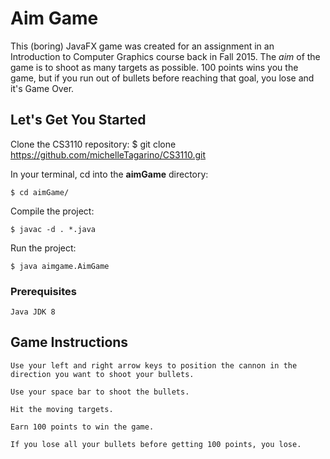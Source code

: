 # Aim Game
This (boring) JavaFX game was created for an assignment in an Introduction to Computer Graphics course back in Fall 2015. The *aim* of the game is to shoot as many targets as possible. 100 points wins you the game, but if you run out of bullets before reaching that goal, you lose and it's Game Over.

## Let's Get You Started
Clone the CS3110 repository:
	$ git clone https://github.com/michelleTagarino/CS3110.git

In your terminal, cd into the **aimGame** directory:

	$ cd aimGame/

Compile the project:

	$ javac -d . *.java

Run the project:

	$ java aimgame.AimGame

### Prerequisites
	
	Java JDK 8

## Game Instructions

	Use your left and right arrow keys to position the cannon in the direction you want to shoot your bullets.

	Use your space bar to shoot the bullets.

	Hit the moving targets.

	Earn 100 points to win the game.

	If you lose all your bullets before getting 100 points, you lose.